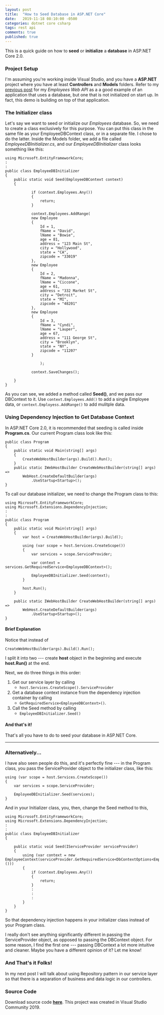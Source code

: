 ```yaml
---
layout: post
title:  "How to Seed Database in ASP.NET Core"
date:   2019-11-18 08:10:00 -0500
categories: dotnet core csharp
tags: rest api
comments: true
published: true
---
```


This is a quick guide on how to **seed** or **initialize** a **database** in ASP.NET Core 2.0. <!--more--> 

### Project Setup
I'm assuming you're working inside Visual Studio, and you have a **ASP.NET** project where you have at least **Controllers** and **Models** folders. Refer to my [previous post][web-api-post] for my *Employees Web API* as a a good example of an application that uses a database, but one that is not initialized on start up. In fact, this demo is building on top of that application.

### The Initializer class
Let's say we want to seed or initialize our *Employees* database. So, we need to create a class exclusively for this purpose. You can put this class in the same file as your EmployeeDBContext class, or in a separate file. I chose to do the latter. Inside the Models folder, we add a file called *EmployeeDBInitializer.cs*, and our *EmployeeDBInitializer* class looks something like this:
```
using Microsoft.EntityFrameworkCore;
:
:
public class EmployeeDBInitializer
{
    public static void Seed(EmployeeDBContext context)
    {
        
            if (context.Employees.Any())
            {
                return;
            }

            context.Employees.AddRange(
            new Employee
            {
                Id = 1,
                fName = "David",
                lName = "Bowie",
                age = 81,
                address = "123 Main St",
                city = "Hollywood",
                state = "CA",
                zipcode = "33019"
            },
            new Employee
            {
                Id = 2,
                fName = "Madonna",
                lName = "Ciccone",
                age = 61,
                address = "332 Market St",
                city = "Detroit",
                state = "MI",
                zipcode = "48201"
            },
            new Employee
            {
                Id = 3,
                fName = "Cyndi",
                lName = "Lauper",
                age = 67,
                address = "111 George St",
                city = "Brooklyn",
                state = "NY",
                zipcode = "11207"
            }

                );

            context.SaveChanges();
        
    }
}
```

As you can see, we added a method called **Seed()**, and we pass our DBContext to it. Use ```context.Employees.Add()``` to add a single Employee data, or ```context.Employess.AddRange()``` to add mulitple data.

### Using Dependency Injection to Get Database Context
In ASP.NET Core 2.0, it is recommended that seeding is called inside **Program.cs**. Our current Program class look like this:

```
public class Program
{
    public static void Main(string[] args)
    {
        CreateWebHostBuilder(args).Build().Run();
    }
    public static IWebHostBuilder CreateWebHostBuilder(string[] args) =>
        WebHost.CreateDefaultBuilder(args)
            .UseStartup<Startup>();
}
```

To call our database initializer, we need to change the Program class to this:

```
using Microsoft.EntityFrameworkCore;
using Microsoft.Extensions.DependencyInjection;
:
:
public class Program
{
    public static void Main(string[] args)
    {
        var host = CreateWebHostBuilder(args).Build();

        using (var scope = host.Services.CreateScope())
        {
            var services = scope.ServiceProvider;
 
            var context = services.GetRequiredService<EmployeeDBContext>();

            EmployeeDBInitializer.Seed(context);
        }

        host.Run();
    }

    public static IWebHostBuilder CreateWebHostBuilder(string[] args) =>
        WebHost.CreateDefaultBuilder(args)
            .UseStartup<Startup>();
}
```

#### Brief Explanation

Notice that instead of
```
CreateWebHostBuilder(args).Build().Run();
```
I split it into two --- create **host** object in the beginning and execute **host.Run()** at the end.

Next, we do three things in this order:
1.  Get our service layer by calling 
    * ```host.Services.CreateScope().ServiceProvider```
2. Get a database context instance from the dependency injection container by calling
    * ```GetRequiredService<EmployeeDBContext>()```.
3. Call the Seed method by calling 
    * ```EmployeeDBInitializer.Seed()```

#### And that's it! 
That's all you have to do to seed your database in ASP.NET Core. 

___
### Alternatively...

I have also seen people do this, and it's perfectly fine --- in the Program class, you pass the ServiceProvider object to the initializer class, like this:

```
using (var scope = host.Services.CreateScope())
{
    var services = scope.ServiceProvider;

    EmployeeDBInitializer.Seed(services);
}
```

And in your Initializer class, you, then, change the Seed method to this,
```
using Microsoft.EntityFrameworkCore;
using Microsoft.Extensions.DependencyInjection;
:
:
public class EmployeeDBInitializer
{

    public static void Seed(IServiceProvider serviceProvider)
    {
        using (var context = new EmployeeContext(serviceProvider.GetRequiredService<DbContextOptions<EmployeeContext>>()))
        {
            if (context.Employees.Any())
            {
                return;
            }
            :
            :
            :
        }
    }
}

```
So that dependency injection happens in your initializer class instead of your Program class.

I really don't see anything significantly different in passing the ServiceProvider object, as opposed to passing the DBContext object. For some reason, I find the first one --- passing DBContext a lot more intuitive and cleaner. Maybe you have a different opinion of it? Let me know!

### And That's it Folks!
In my next post I will talk about using Repository pattern in our service layer so that there is a separation of business and data logic in our controllers.

### Source Code
Download source code **[here][project-download]**. This project was created in Visual Studio Community 2019.

[project-download]: https://github.com/avasay/WebAPIDepInjectIRepository

[web-api-post]: /dotnet/core/csharp/2019/11/16/dotNETCore-REST-API-InMemoryDB.html

